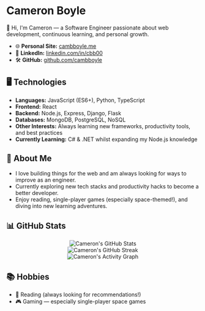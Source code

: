 # Cameron Boyle

👋 Hi, I'm Cameron — a Software Engineer passionate about web development, continuous learning, and personal growth.

- 🌐 **Personal Site:** [cambboyle.me](https://cambboyle.me)
- 💼 **LinkedIn:** [linkedin.com/in/cbb00](https://www.linkedin.com/in/cbb00/)
- 🛠️ **GitHub:** [github.com/cambboyle](https://github.com/cambboyle)

## 🖥️ Technologies

- **Languages:** JavaScript (ES6+), Python, TypeScript
- **Frontend:** React
- **Backend:** Node.js, Express, Django, Flask
- **Databases:** MongoDB, PostgreSQL, NoSQL
- **Other Interests:** Always learning new frameworks, productivity tools, and best practices
- **Currently Learning:** C# & .NET whilst expanding my Node.js knowledge

## 🚀 About Me

- I love building things for the web and am always looking for ways to improve as an engineer.
- Currently exploring new tech stacks and productivity hacks to become a better developer.
- Enjoy reading, single-player games (especially space-themed!), and diving into new learning adventures.

## 📊 GitHub Stats

<!-- GitHub Stats (dynamic badge) -->
<p align="center">
  <img src="https://github-readme-stats.vercel.app/api?username=cambboyle&show_icons=true&theme=radical" alt="Cameron's GitHub Stats" />
  <br/>
  <img src="https://streak-stats.demolab.com?user=cambboyle&theme=radical" alt="Cameron's GitHub Streak" />
  <br/>
  <img src="https://github-readme-activity-graph.vercel.app/graph?username=cambboyle&theme=radical" alt="Cameron's Activity Graph" />
</p>

## 📚 Hobbies

- 📖 Reading (always looking for recommendations!)
- 🎮 Gaming — especially single-player space games
